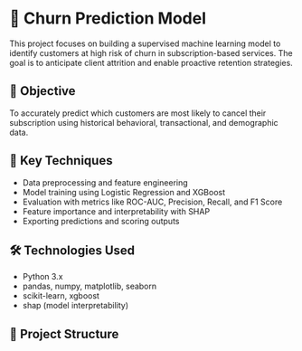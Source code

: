 # 🔄 Churn Prediction Model

This project focuses on building a supervised machine learning model to identify customers at high risk of churn in subscription-based services. The goal is to anticipate client attrition and enable proactive retention strategies.

## 🎯 Objective

To accurately predict which customers are most likely to cancel their subscription using historical behavioral, transactional, and demographic data.

## 🧠 Key Techniques

- Data preprocessing and feature engineering
- Model training using Logistic Regression and XGBoost
- Evaluation with metrics like ROC-AUC, Precision, Recall, and F1 Score
- Feature importance and interpretability with SHAP
- Exporting predictions and scoring outputs

## 🛠️ Technologies Used

- Python 3.x
- pandas, numpy, matplotlib, seaborn
- scikit-learn, xgboost
- shap (model interpretability)

## 📁 Project Structure

